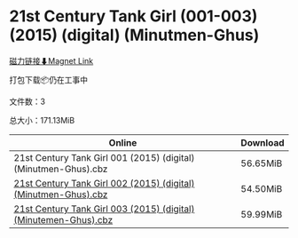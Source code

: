 # 21st Century Tank Girl (001-003) (2015) (digital) (Minutmen-Ghus)

[磁力链接⬇Magnet Link](magnet:?xt=urn:btih:65648a33524a5c2b29485d41dfccceabed5365b7&dn=21st%20Century%20Tank%20Girl%20%28001-003%29%20%282015%29%20%28digital%29%20%28Minutmen-Ghus%29)

打包下载📦仍在工事中

文件数：3

总大小：171.13MiB

Online | Download
--- | ---
21st Century Tank Girl 001 (2015) (digital) (Minutmen-Ghus).cbz | 56.65MiB
[21st Century Tank Girl 002 (2015) (digital) (Minutmen-Ghus).cbz](https://github.com/alicewish/markdown/blob/master/comic/21st-Century-Tank-Girl-002-2015-digital-Minutmen-Ghus-cbz.md) | 54.50MiB
[21st Century Tank Girl 003 (2015) (digital) (Minutemen-Ghus).cbz](https://github.com/alicewish/markdown/blob/master/comic/21st-Century-Tank-Girl-003-2015-digital-Minutemen-Ghus-cbz.md) | 59.99MiB